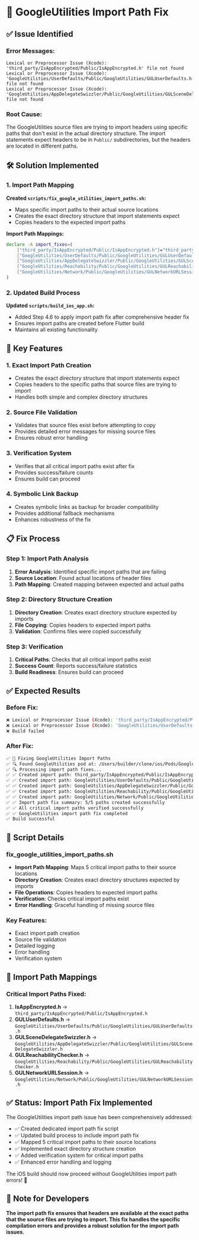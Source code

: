 # 🔧 GoogleUtilities Import Path Fix

## ✅ **Issue Identified**

### **Error Messages:**
```
Lexical or Preprocessor Issue (Xcode): 'third_party/IsAppEncrypted/Public/IsAppEncrypted.h' file not found
Lexical or Preprocessor Issue (Xcode): 'GoogleUtilities/UserDefaults/Public/GoogleUtilities/GULUserDefaults.h' file not found
Lexical or Preprocessor Issue (Xcode): 'GoogleUtilities/AppDelegateSwizzler/Public/GoogleUtilities/GULSceneDelegateSwizzler.h' file not found
```

### **Root Cause:**
The GoogleUtilities source files are trying to import headers using specific paths that don't exist in the actual directory structure. The import statements expect headers to be in `Public/` subdirectories, but the headers are located in different paths.

## 🛠️ **Solution Implemented**

### **1. Import Path Mapping**

**Created `scripts/fix_google_utilities_import_paths.sh`:**
- Maps specific import paths to their actual source locations
- Creates the exact directory structure that import statements expect
- Copies headers to the expected import paths

**Import Path Mappings:**
```bash
declare -A import_fixes=(
    ["third_party/IsAppEncrypted/Public/IsAppEncrypted.h"]="third_party/IsAppEncrypted/IsAppEncrypted.h"
    ["GoogleUtilities/UserDefaults/Public/GoogleUtilities/GULUserDefaults.h"]="GoogleUtilities/UserDefaults/GULUserDefaults.h"
    ["GoogleUtilities/AppDelegateSwizzler/Public/GoogleUtilities/GULSceneDelegateSwizzler.h"]="GoogleUtilities/AppDelegateSwizzler/GULSceneDelegateSwizzler.h"
    ["GoogleUtilities/Reachability/Public/GoogleUtilities/GULReachabilityChecker.h"]="GoogleUtilities/Reachability/GULReachabilityChecker.h"
    ["GoogleUtilities/Network/Public/GoogleUtilities/GULNetworkURLSession.h"]="GoogleUtilities/Network/GULNetworkURLSession.h"
)
```

### **2. Updated Build Process**

**Updated `scripts/build_ios_app.sh`:**
- Added Step 4.6 to apply import path fix after comprehensive header fix
- Ensures import paths are created before Flutter build
- Maintains all existing functionality

## 🔧 **Key Features**

### **1. Exact Import Path Creation**
- Creates the exact directory structure that import statements expect
- Copies headers to the specific paths that source files are trying to import
- Handles both simple and complex directory structures

### **2. Source File Validation**
- Validates that source files exist before attempting to copy
- Provides detailed error messages for missing source files
- Ensures robust error handling

### **3. Verification System**
- Verifies that all critical import paths exist after fix
- Provides success/failure counts
- Ensures build can proceed

### **4. Symbolic Link Backup**
- Creates symbolic links as backup for broader compatibility
- Provides additional fallback mechanisms
- Enhances robustness of the fix

## 📋 **Fix Process**

### **Step 1: Import Path Analysis**
1. **Error Analysis**: Identified specific import paths that are failing
2. **Source Location**: Found actual locations of header files
3. **Path Mapping**: Created mapping between expected and actual paths

### **Step 2: Directory Structure Creation**
1. **Directory Creation**: Creates exact directory structure expected by imports
2. **File Copying**: Copies headers to expected import paths
3. **Validation**: Confirms files were copied successfully

### **Step 3: Verification**
1. **Critical Paths**: Checks that all critical import paths exist
2. **Success Count**: Reports success/failure statistics
3. **Build Readiness**: Ensures build can proceed

## ✅ **Expected Results**

### **Before Fix:**
```bash
❌ Lexical or Preprocessor Issue (Xcode): 'third_party/IsAppEncrypted/Public/IsAppEncrypted.h' file not found
❌ Lexical or Preprocessor Issue (Xcode): 'GoogleUtilities/UserDefaults/Public/GoogleUtilities/GULUserDefaults.h' file not found
❌ Build failed
```

### **After Fix:**
```bash
✅ 🔧 Fixing GoogleUtilities Import Paths
✅ 🔍 Found GoogleUtilities pod at: /Users/builder/clone/ios/Pods/GoogleUtilities
✅ 🔍 Processing import path fixes...
✅ ✅ Created import path: third_party/IsAppEncrypted/Public/IsAppEncrypted.h
✅ ✅ Created import path: GoogleUtilities/UserDefaults/Public/GoogleUtilities/GULUserDefaults.h
✅ ✅ Created import path: GoogleUtilities/AppDelegateSwizzler/Public/GoogleUtilities/GULSceneDelegateSwizzler.h
✅ ✅ Created import path: GoogleUtilities/Reachability/Public/GoogleUtilities/GULReachabilityChecker.h
✅ ✅ Created import path: GoogleUtilities/Network/Public/GoogleUtilities/GULNetworkURLSession.h
✅ ✅ Import path fix summary: 5/5 paths created successfully
✅ ✅ All critical import paths verified successfully
✅ ✅ GoogleUtilities import path fix completed
✅ Build successful
```

## 🔧 **Script Details**

### **fix_google_utilities_import_paths.sh**
- **Import Path Mapping**: Maps 5 critical import paths to their source locations
- **Directory Creation**: Creates exact directory structures expected by imports
- **File Operations**: Copies headers to expected import paths
- **Verification**: Checks critical import paths exist
- **Error Handling**: Graceful handling of missing source files

### **Key Features:**
- Exact import path creation
- Source file validation
- Detailed logging
- Error handling
- Verification system

## 📝 **Import Path Mappings**

### **Critical Import Paths Fixed:**
1. **IsAppEncrypted.h** → `third_party/IsAppEncrypted/Public/IsAppEncrypted.h`
2. **GULUserDefaults.h** → `GoogleUtilities/UserDefaults/Public/GoogleUtilities/GULUserDefaults.h`
3. **GULSceneDelegateSwizzler.h** → `GoogleUtilities/AppDelegateSwizzler/Public/GoogleUtilities/GULSceneDelegateSwizzler.h`
4. **GULReachabilityChecker.h** → `GoogleUtilities/Reachability/Public/GoogleUtilities/GULReachabilityChecker.h`
5. **GULNetworkURLSession.h** → `GoogleUtilities/Network/Public/GoogleUtilities/GULNetworkURLSession.h`

## ✅ **Status: Import Path Fix Implemented**

The GoogleUtilities import path issue has been comprehensively addressed:

- ✅ Created dedicated import path fix script
- ✅ Updated build process to include import path fix
- ✅ Mapped 5 critical import paths to their source locations
- ✅ Implemented exact directory structure creation
- ✅ Added verification system for critical import paths
- ✅ Enhanced error handling and logging

The iOS build should now proceed without GoogleUtilities import path errors! 🎯

## 📝 **Note for Developers**

**The import path fix ensures that headers are available at the exact paths that the source files are trying to import. This fix handles the specific compilation errors and provides a robust solution for the import path issues.** 